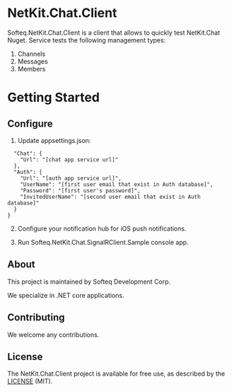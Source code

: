# NetKit.Chat.Client

Softeq.NetKit.Chat.Client is a client that allows to quickly test NetKit.Chat Nuget. 
Service tests the following management types:
1. Channels
2. Messages
3. Members

# Getting Started

## Configure

1. Update appsettings.json:

```{
  "Chat": {
    "Url": "[chat app service url]"
  },
  "Auth": {
    "Url": "[auth app service url]",
    "UserName": "[first user email that exist in Auth database]",
    "Password": "[first user's password]",
    "InvitedUserName": "[second user email that exist in Auth database]"
  }
}
```
2. Configure your notification hub for iOS push notifications. 

3. Run Softeq.NetKit.Chat.SignalRClient.Sample console app. 

## About

This project is maintained by Softeq Development Corp.

We specialize in .NET core applications.

## Contributing

We welcome any contributions.

## License

The NetKit.Chat.Client project is available for free use, as described by the [LICENSE](/LICENSE) (MIT).

